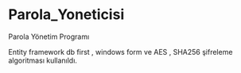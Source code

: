 # Parola_Yoneticisi
Parola Yönetim Programı

Entity framework db first , windows form ve AES , SHA256 şifreleme algoritması kullanıldı.
